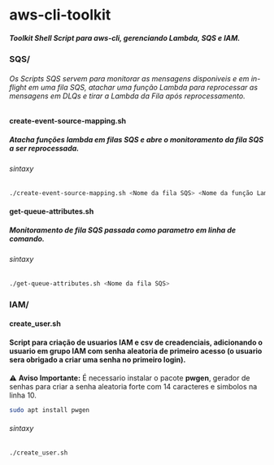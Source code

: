 # aws-cli-toolkit

##### Toolkit Shell Script para aws-cli, gerenciando Lambda, SQS e IAM.
### SQS/

###### Os Scripts SQS servem para monitorar as mensagens disponiveis e em in-flight em uma fila SQS, atachar uma função Lambda para reprocessar as mensagens em DLQs e tirar a Lambda da Fila após reprocessamento.
#### create-event-source-mapping.sh
##### Atacha funções lambda em filas SQS e abre o monitoramento da fila SQS a ser reprocessada.

###### sintaxy

```bash
./create-event-source-mapping.sh <Nome da fila SQS> <Nome da função Lambda>
```
#### get-queue-attributes.sh
##### Monitoramento de fila SQS passada como parametro em linha de comando.

###### sintaxy

```bash
./get-queue-attributes.sh <Nome da fila SQS>
```

### IAM/

#### create_user.sh

#### Script para criação de usuarios IAM e csv de creadenciais, adicionando o usuario em grupo IAM com senha aleatoria de primeiro acesso (o usuario sera obrigado a criar uma senha no primeiro login).

⚠️ **Aviso Importante:** É necessario instalar o pacote **pwgen**, gerador de senhas para criar a senha aleatoria forte com 14 caracteres e simbolos na linha 10.

```bash
sudo apt install pwgen
```
###### sintaxy

```bash
./create_user.sh
```
